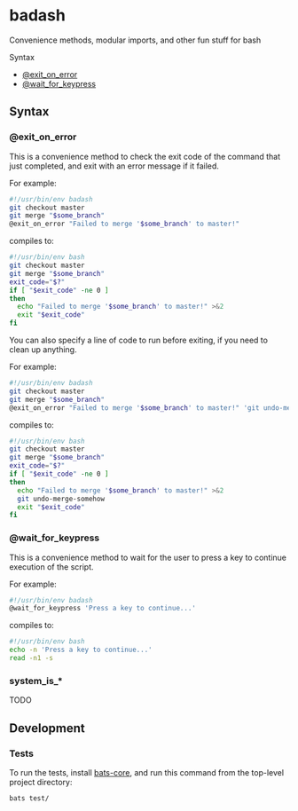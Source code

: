 # badash

Convenience methods, modular imports, and other fun stuff for bash

Syntax
* [@exit_on_error](#exit_on_error)
* [@wait_for_keypress](#wait_for_keypress)

## Syntax

### @exit_on_error

This is a convenience method to check the exit code of the command that just completed, and exit with an error message if it failed.

For example:

```bash
#!/usr/bin/env badash
git checkout master
git merge "$some_branch"
@exit_on_error "Failed to merge '$some_branch' to master!"
```

compiles to:

```bash
#!/usr/bin/env bash
git checkout master
git merge "$some_branch"
exit_code="$?"
if [ "$exit_code" -ne 0 ]
then
  echo "Failed to merge '$some_branch' to master!" >&2
  exit "$exit_code"
fi
```

You can also specify a line of code to run before exiting, if you need to clean up anything.

For example:

```bash
#!/usr/bin/env badash
git checkout master
git merge "$some_branch"
@exit_on_error "Failed to merge '$some_branch' to master!" 'git undo-merge-somehow'
```

compiles to:

```bash
#!/usr/bin/env bash
git checkout master
git merge "$some_branch"
exit_code="$?"
if [ "$exit_code" -ne 0 ]
then
  echo "Failed to merge '$some_branch' to master!" >&2
  git undo-merge-somehow
  exit "$exit_code"
fi
```

### @wait_for_keypress

This is a convenience method to wait for the user to press a key to continue execution of the script.

For example:

```bash
#!/usr/bin/env badash
@wait_for_keypress 'Press a key to continue...'
```

compiles to:

```bash
#!/usr/bin/env bash
echo -n 'Press a key to continue...'
read -n1 -s
```


### system_is_*

TODO


## Development

### Tests

To run the tests, install [bats-core](https://github.com/bats-core/bats-core), and run this command from the top-level project directory:

```
bats test/
```
